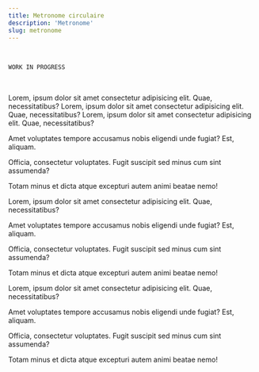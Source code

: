 ```yaml
---
title: Metronome circulaire
description: 'Metronome'
slug: metronome
---
```


<br/>

```sh
WORK IN PROGRESS
```

<br/>

<p>Lorem, ipsum dolor sit amet consectetur adipisicing elit. Quae, necessitatibus? Lorem, ipsum dolor sit amet consectetur adipisicing elit. Quae, necessitatibus? Lorem, ipsum dolor sit amet consectetur adipisicing elit. Quae, necessitatibus?</p>
    <p>Amet voluptates tempore accusamus nobis eligendi unde fugiat? Est, aliquam.</p>
    <p>Officia, consectetur voluptates. Fugit suscipit sed minus cum sint assumenda?</p>
    <p>Totam minus et dicta atque excepturi autem animi beatae nemo!</p>
<p>Lorem, ipsum dolor sit amet consectetur adipisicing elit. Quae, necessitatibus?</p>
    <p>Amet voluptates tempore accusamus nobis eligendi unde fugiat? Est, aliquam.</p>
    <p>Officia, consectetur voluptates. Fugit suscipit sed minus cum sint assumenda?</p>
    <p>Totam minus et dicta atque excepturi autem animi beatae nemo!</p>
<p>Lorem, ipsum dolor sit amet consectetur adipisicing elit. Quae, necessitatibus?</p>
    <p>Amet voluptates tempore accusamus nobis eligendi unde fugiat? Est, aliquam.</p>
    <p>Officia, consectetur voluptates. Fugit suscipit sed minus cum sint assumenda?</p>
    <p>Totam minus et dicta atque excepturi autem animi beatae nemo!</p>
